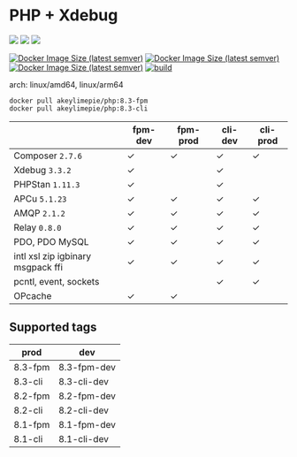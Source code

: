 # PHP + Xdebug

![](https://img.shields.io/badge/-8.3.7-informational) ![](https://img.shields.io/badge/-8.2.19-informational) ![](https://img.shields.io/badge/-8.1.28-informational) 

[![Docker Image Size (latest semver)](https://img.shields.io/docker/image-size/akeylimepie/php/8.3-fpm?label=prod)](https://hub.docker.com/r/akeylimepie/php)
[![Docker Image Size (latest semver)](https://img.shields.io/docker/image-size/akeylimepie/php/8.3-fpm-dev?label=dev)](https://hub.docker.com/r/akeylimepie/php)
[![Docker Image Size (latest semver)](https://img.shields.io/docker/pulls/akeylimepie/php)](https://hub.docker.com/r/akeylimepie/php)
[![build](https://github.com/akeylimepie/docker-php/actions/workflows/build.yml/badge.svg?event=push)](https://github.com/akeylimepie/docker-php/actions/workflows/build.yml)

arch: linux/amd64, linux/arm64

```
docker pull akeylimepie/php:8.3-fpm
docker pull akeylimepie/php:8.3-cli
```

|                                   | fpm-dev | fpm-prod | cli-dev | cli-prod |
|-----------------------------------|---------|----------|---------|----------|
| Composer `2.7.6`   | &check; | &check;  | &check; | &check;  |
| Xdebug `3.3.2`       | &check; |          | &check; |          |
| PHPStan `1.11.3`     | &check; |          | &check; |          |
| APCu `5.1.23`           | &check; | &check;  | &check; | &check;  |
| AMQP `2.1.2`           | &check; | &check;  | &check; | &check;  |
| Relay `0.8.0`         | &check; | &check;  | &check; | &check;  |
| PDO, PDO MySQL                    | &check; | &check;  | &check; | &check;  |
| intl xsl zip igbinary msgpack ffi | &check; | &check;  | &check; | &check;  |
| pcntl, event, sockets             |         |          | &check; | &check;  |
| OPcache                           | &check; | &check;  |         |          |

## Supported tags

| prod | dev |
| --- | --- |
| 8.3-fpm | 8.3-fpm-dev |
| 8.3-cli | 8.3-cli-dev |
| 8.2-fpm | 8.2-fpm-dev |
| 8.2-cli | 8.2-cli-dev |
| 8.1-fpm | 8.1-fpm-dev |
| 8.1-cli | 8.1-cli-dev |

